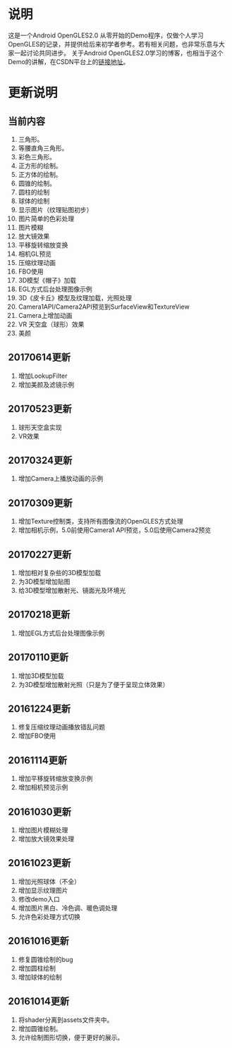 # 说明
这是一个Android OpenGLES2.0 从零开始的Demo程序，仅做个人学习OpenGLES的记录，并提供给后来初学者参考。若有相关问题，也非常乐意与大家一起讨论共同进步。
关于Android OpenGLES2.0学习的博客，也相当于这个Demo的讲解，在CSDN平台上的[链接地址](http://blog.csdn.net/junzia/article/category/6462864)。

# 更新说明
## 当前内容
1. 三角形。
2. 等腰直角三角形。
3. 彩色三角形。
4. 正方形的绘制。
5. 正方体的绘制。
6. 圆锥的绘制。
7. 圆柱的绘制
8. 球体的绘制
9. 显示图片（纹理贴图初步）
10. 图片简单的色彩处理
11. 图片模糊
12. 放大镜效果
13. 平移旋转缩放变换
14. 相机GL预览
15. 压缩纹理动画
16. FBO使用
17. 3D模型《帽子》加载
18. EGL方式后台处理图像示例
19. 3D《皮卡丘》模型及纹理加载，光照处理
20. Camera1API/Camera2API预览到SurfaceView和TextureView
21. Camera上增加动画
22. VR 天空盒（球形）效果
23. 美颜

## 20170614更新
1. 增加LookupFilter
2. 增加美颜及滤镜示例

## 20170523更新
1. 球形天空盒实现
2. VR效果

## 20170324更新
1. 增加Camera上播放动画的示例

## 20170309更新
1. 增加Texture控制类，支持所有图像流的OpenGLES方式处理
2. 增加相机示例，5.0前使用Camera1 API预览，5.0后使用Camera2预览

## 20170227更新
1. 增加相对复杂些的3D模型加载
2. 为3D模型增加贴图
3. 给3D模型增加散射光、镜面光及环境光

## 20170218更新
1. 增加EGL方式后台处理图像示例

## 20170110更新
1. 增加3D模型加载
2. 为3D模型增加散射光照（只是为了便于呈现立体效果）

## 20161224更新
1. 修复压缩纹理动画播放错乱问题
2. 增加FBO使用

## 20161114更新
1. 增加平移旋转缩放变换示例
2. 增加相机预览示例

## 20161030更新
1. 增加图片模糊处理
2. 增加放大镜效果处理

## 20161023更新
1. 增加光照球体（不全）
2. 增加显示纹理图片
3. 修改demo入口
4. 增加图片黑白、冷色调、暖色调处理
5. 允许色彩处理方式切换

## 20161016更新
1. 修复圆锥绘制的bug
2. 增加圆柱绘制
3. 增加球体的绘制

## 20161014更新
1. 将shader分离到assets文件夹中。
2. 增加圆锥绘制。
3. 允许绘制图形切换，便于更好的展示。
